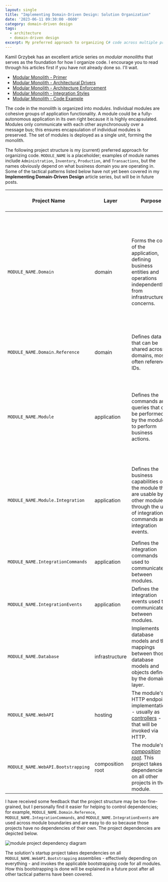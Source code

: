 ```yaml
---
layout: single
title: "Implementing Domain-Driven Design: Solution Organization"
date: '2023-06-11 09:30:00 -0600'
category: domain-driven design
tags:
  - architecture
  - domain-driven design
excerpt: My preferred approach to organizing C# code across multiple projects
---
```


Kamil Grzybek has an excellent article series on *modular monoliths* that serves as the foundation for how I organize code.  I encourage you to read through his articles first if you have not already done so.  I'll wait.

- [Modular Monolith - Primer](https://www.kamilgrzybek.com/design/modular-monolith-primer/)
- [Modular Monolith - Architectural Drivers](https://www.kamilgrzybek.com/design/modular-monolith-architectural-drivers/)
- [Modular Monolith - Architecture Enforcement](https://www.kamilgrzybek.com/blog/posts/modular-monolith-architecture-enforcement)
- [Modular Monolith - Integration Styles](https://www.kamilgrzybek.com/design/modular-monolith-integration-styles/)
- [Modular Monolith - Code Example](https://github.com/kgrzybek/modular-monolith-with-ddd)

The code in the monolith is organized into *modules*.  Individual modules are cohesive groups of application functionality.  A module could be a fully-autonomous application in its own right because it is highly encapsulated.  Modules only communicate with each other asynchronously over a message bus; this ensures encapsulation of individual modules is preserved.  The set of modules is deployed as a single unit, forming the monolith.

The following project structure is my (current) preferred approach for organizing code.  `MODULE_NAME` is a placeholder; examples of module names include `Administration`, `Inventory`, `Production`, and `Transactions`, but the names obviously depend on what business domain you are operating in.  Some of the tactical patterns listed below have not yet been covered in my **Implementing Domain-Driven Design** article series, but will be in future posts.

| Project Name | Layer | Purpose | Tactical Patterns Used |
| --- | --- | --- | --- |
| `MODULE_NAME.Domain` | domain | Forms the core of the application, defining business entities and operations independently from infrastructure concerns. | domain aggregates, domain entities, domain entity IDs, value objects, domain commands, domain events, domain errors, domain services, domain factory parameters |
| `MODULE_NAME.Domain.Reference` | domain | Defines data that can be shared across domains, most often reference IDs. | domain entity reference IDs, value objects |
| `MODULE_NAME.Module` | application | Defines the commands and queries that can be performed by the module to perform business actions. | request handlers, service error factories, domain repository parameters, readonly database query handlers (as required) |
| `MODULE_NAME.Module.Integration` | application | Defines the business capabilities of the module that are usable by other modules through the use of integration commands and integration events. | integration command handlers, integration event handlers, readonly database query handlers (as required) |
| `MODULE_NAME.IntegrationCommands` | application | Defines the integration commands used to communicate between modules. | integration commands |
| `MODULE_NAME.IntegrationEvents` | application | Defines the integration events used to communicate between modules. | integration events |
| `MODULE_NAME.Database` | infrastructure | Implements database models and the mappings between those database models and objects defined by the domain layer. | domain proxies, domain factories, domain repositories |
| `MODULE_NAME.WebAPI` | hosting | The module's HTTP endpoint implementations - usually as [controllers](https://learn.microsoft.com/en-us/aspnet/core/web-api/?view=aspnetcore-7.0) - that will be invoked via HTTP. | |
| `MODULE_NAME.WebAPI.Bootstrapping` | composition root | The module's [*composition root*](https://blog.ploeh.dk/2011/07/28/CompositionRoot/).  This project takes dependencies on all other projects in the module. | |

I have received some feedback that the project structure may be too fine-grained, but I personally find it easier for helping to control dependencies; for example, `MODULE_NAME.Domain.Reference`, `MODULE_NAME.IntegrationCommands`, and `MODULE_NAME.IntegrationEvents` are used across module boundaries and are easy to do so because those projects have no dependencies of their own.  The project dependencies are depicted below.

![module project dependency diagram]({{site.baseurl}}/assets/images/module-project-dependencies.png)

The solution's startup project takes dependencies on all `MODULE_NAME.WebAPI.Bootstrapping` assemblies - effectively depending on everything - and invokes the applicable bootstrapping code for all modules.  How this bootstrapping is done will be explained in a future post after all other tactical patterns have been covered.
